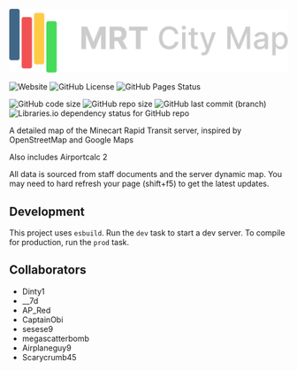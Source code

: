 ![](./media/map-light.png)

![Website](https://img.shields.io/website?url=https%3A%2F%2Fgithub.com%2FMRT-Map%2Fmap%2Fwiki&label=wiki)
![GitHub License](https://img.shields.io/github/license/MRT-Map/map)
![GitHub Pages Status](https://img.shields.io/github/actions/workflow/status/MRT-Map/map/.github%2Fworkflows%2Fpages.yml?style=flat&label=build%20(pages)&link=https%3A%2F%2Fmrt-map.github.io/map)

![GitHub code size](https://img.shields.io/github/languages/code-size/MRT-Map/map)
![GitHub repo size](https://img.shields.io/github/repo-size/MRT-Map/map)
![GitHub last commit (branch)](https://img.shields.io/github/last-commit/mrt-map/map/main)
![Libraries.io dependency status for GitHub repo](https://img.shields.io/librariesio/github/MRT-Map/map)


A detailed map of the Minecart Rapid Transit server, inspired by OpenStreetMap and Google Maps

Also includes Airportcalc 2

All data is sourced from staff documents and the server dynamic map. You may need to hard refresh your page (shift+f5) to get the latest updates.

## Development
This project uses `esbuild`. Run the `dev` task to start a dev server. To compile for production, run the `prod` task.

## Collaborators

- Dinty1
- \_\_7d
- AP_Red
- CaptainObi
- sesese9
- megascatterbomb
- Airplaneguy9
- Scarycrumb45

